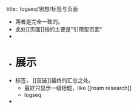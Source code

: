 title:: logseq/思想/标签与页面

- 两者是完全一致的。
- 此处[[页面]]指的主要是”引用型页面“
-
- # 展示
- 标签， [[反链]]最终的汇总之处。
	- 最好只显示一级标题，like [[roam research]]
	- logseq
-